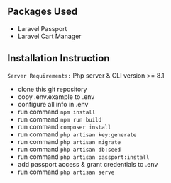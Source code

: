 ## Packages Used
- Laravel Passport
- Laravel Cart Manager

## Installation Instruction

`Server Requirements:` Php server & CLI version >= 8.1 <br>

- clone this git repository <br>
- copy .env.example to .env <br>
- configure all info in .env <br>
- run command <code>npm install</code> <br>
- run command <code>npm run build</code> <br>
- run command <code>composer install</code> <br>
- run command <code>php artisan key:generate</code> <br>
- run command <code>php artisan migrate</code><br>
- run command <code>php artisan db:seed</code> <br>
- run command <code>php artisan passport:install</code> <br>
- add passport access & grant credentials to .env <br>
- run command <code>php artisan serve</code>
